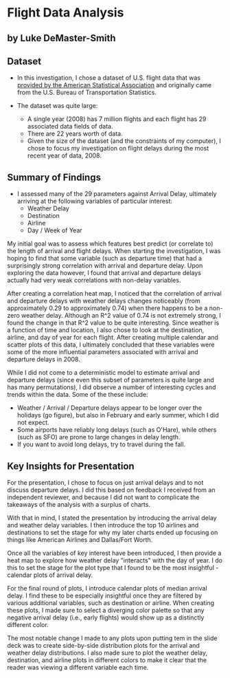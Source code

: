 # Flight Data Analysis
## by Luke DeMaster-Smith


## Dataset

* In this investigation, I chose a dataset of U.S. flight data that was [provided by the American Statistical Association](http://stat-computing.org/dataexpo/2009/the-data.html) and originally came from the U.S. Bureau of Transportation Statistics.

* The dataset was quite large:
  * A single year (2008) has 7 million flights and each flight has 29 associated data fields of data.
  * There are 22 years worth of data.
  * Given the size of the dataset (and the constraints of my computer), I chose to focus my investigation on flight delays during the most recent year of data, 2008. 


## Summary of Findings

  * I assessed many of the 29 parameters against Arrival Delay, ultimately arriving at the following variables of particular interest:
    * Weather Delay
    * Destination
    * Airline
    * Day / Week of Year

My initial goal was to assess which features best predict (or correlate to) the length of arrival and flight delays. When starting the investigation, I was hoping to find that some variable (such as departure time) that had a surprisingly strong correlation with arrival and departure delay. Upon exploring the data however, I found that arrival and departure delays actually had very weak correlations with non-delay variables.

After creating a correlation heat map, I noticed that the correlation of arrival and departure delays with weather delays changes noticeably (from approximately 0.29 to approximately 0.74) when there happens to be a non-zero weather delay. Although an R^2 value of 0.74 is not extremely strong, I found the change in that R^2 value to be quite interesting. Since weather is a function of time and location, I also chose to look at the destination, airline, and day of year for each flight. After creating multiple calendar and scatter plots of this data, I ultimately concluded that these variables were some of the more influential parameters associated with arrival and departure delays in 2008.

While I did not come to a deterministic model to estimate arrival and departure delays (since even this subset of parameters is quite large and has many permutations), I did observe a number of interesting cycles and trends within the data. Some of the these include:
 * Weather / Arrival / Departure delays appear to be longer over the holidays (go figure), but also in February and early summer, which I did not expect.
 * Some airports have reliably long delays (such as O'Hare), while others (such as SFO) are prone to large changes in delay length.
 * If you want to avoid long delays, try to travel during the fall.


## Key Insights for Presentation

For the presentation, I chose to focus on just arrival delays and to not discuss departure delays. I did this based on feedback I received from an independent reviewer, and because I did not want to complicate the takeaways of the analysis with a surplus of charts.

With that in mind, I stated the presentation by introducing the arrival delay and weather delay variables. I then introduce the top 10 airlines and destinations to set the stage for why my later charts ended up focusing on things like American Airlines and Dallas/Fort Worth.

Once all the variables of key interest have been introduced, I then provide a heat map to explore how weather delay "interacts" with the day of year. I do this to set the stage for the plot type that I found to be the most insightful - calendar plots of arrival delay.

For the final round of plots, I introduce calendar plots of median arrival delay. I find these to be especially insightful once they are filtered by various additional variables, such as destination or airline. When creating these plots, I made sure to select a diverging color palette so that any negative arrival delay (i.e., early flights) would show up as a distinctly different color.

The most notable change I made to any plots upon putting tem in the slide deck was to create side-by-side distribution plots for the arrival and weather delay distributions. I also made sure to plot the weather delay, destination, and airline plots in different colors to make it clear that the reader was viewing a different variable each time.